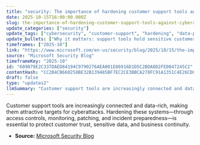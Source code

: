 ```yaml
---
title: "security: The importance of hardening customer support tools against cyberattacks"
date: 2025-10-15T16:00:00.000Z
slug: the-importance-of-hardening-customer-support-tools-against-cyberattacks
update_categories: ["security"]
update_tags: ["cybersecurity", "customer-support", "hardening", "data-protection", "access-control", "zero-trust", "incident-response", "third-party-risk"]
update_bullets: ["Why it matters: support tools hold sensitive customer data and access paths into broader environments, so compromises can cause major privacy, financial, and reputational damage.", "Primary risks: data exfiltration, account takeover, unauthorized access to backend systems, supply-chain and third-party integrations exploitation.", "Core defenses: enforce least privilege and role-based access control for agents and administrators.", "Authentication: require strong, centralized authentication (MFA, SSO) and monitor for anomalous logins.", "Software hygiene: apply timely patching, vulnerability management, and secure configuration baselines for support platforms.", "Network controls: segment support systems, use network microsegmentation and limit administrative interfaces to trusted sources.", "Visibility & detection: enable comprehensive logging, telemetry, and alerting so suspicious activity is detected and investigated quickly.", "Third-party risk: vet and monitor integrations, plugins, and vendors; limit data shared with external services.", "Operational readiness: maintain tested incident response plans, regular backups, and recovery procedures for support systems.", "Culture & training: train support staff on phishing, social engineering risks, and safe data-handling practices."]
timeframes: ["2025-10"]
link: "https://www.microsoft.com/en-us/security/blog/2025/10/15/the-importance-of-hardening-customer-support-tools-against-attack/"
source: "Microsoft Security Blog"
timeframeKey: "2025-10"
id: "609079E2C337DAED84194C9790276AEA001E86916D1D5C2BDA8D2FE0047245C2"
contentHash: "CC2B4CB660258BE32B139485BF7EC2CE3BBCA278FC91A1351C4E26CD865F223D"
draft: false
type: "updates2"
llmSummary: "Customer support tools are increasingly connected and data-rich, making them attractive targets for cyberattacks. Hardening these systems—through access controls, monitoring, patching, and incident preparedness—is essential to protect customer trust, sensitive data, and business continuity."
---
```


Customer support tools are increasingly connected and data-rich, making them attractive targets for cyberattacks. Hardening these systems—through access controls, monitoring, patching, and incident preparedness—is essential to protect customer trust, sensitive data, and business continuity.

- **Source:** [Microsoft Security Blog](https://www.microsoft.com/en-us/security/blog/2025/10/15/the-importance-of-hardening-customer-support-tools-against-attack/)
